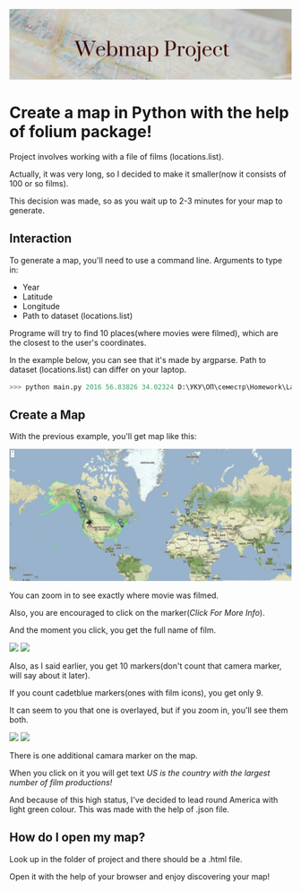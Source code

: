 ![](banner.png)
# Create a map in Python with the help of folium package!
Project involves working with a file of films (locations.list). 

Actually, it was very long, so I decided to make it smaller(now it consists of 100 or so films). 

This decision was made, so as you wait up to 2-3 minutes for your map to generate.
## Interaction
To generate a map, you'll need to use a command line. Arguments to type in:

* Year
* Latitude
* Longitude
* Path to dataset (locations.list)

Programe will try to find 10 places(where movies were filmed), which are the closest to the user's coordinates. 

In the example below, you can see that it's made by argparse.
Path to dataset (locations.list) can differ on your laptop.

```python
>>> python main.py 2016 56.83826 34.02324 D:\УКУ\ОП\семестр\Homework\Lab1\Task_2\locations.list
```

## Create a Map
With the previous example, you'll get map like this:

![](data/map_generation.jpg)

You can zoom in to see exactly where movie was filmed. 

Also, you are encouraged to click on the marker(*Click For More Info*). 

And the moment you click, you get the full name of film.

<img width="400" src="https://github.com/KateKo04/Webmap_2/blob/master/data/tooltip.jpg"> <img width="363" src="https://github.com/KateKo04/Webmap_2/blob/master/data/film_name.jpg">

Also, as I said earlier, you get 10 markers(don't count that camera marker, will say about it later). 

If you count cadetblue markers(ones with film icons), you get only 9. 

It can seem to you that one is overlayed, but if you zoom in, you'll see them both. 

<img width="363" src="https://github.com/KateKo04/Webmap_2/blob/master/data/overlay.jpg"> <img width="363" src="https://github.com/KateKo04/Webmap_2/blob/master/data/camera_icon.jpg">

There is one additional camara marker on the map. 

When you click on it you will get text *US is the country with the largest number of film productions!* 

And because of this high status, I've decided to lead round America with light green colour. This was made with the help of .json file.

## How do I open my map?

Look up in the folder of project and there should be a .html file.

Open it with the help of your browser and enjoy discovering your map!
